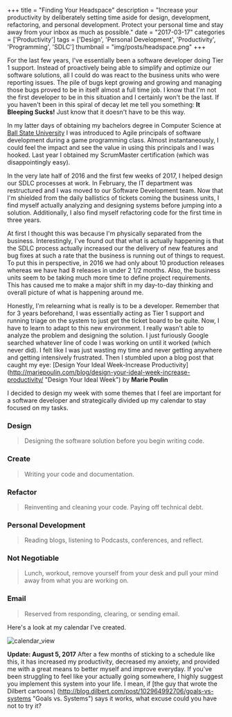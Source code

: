 +++
title = "Finding Your Headspace"
description = "Increase your productivity by deliberately setting time aside for design, development, refactoring, and personal development. Protect your personal time and stay away from your inbox as much as possible."
date = "2017-03-17"
categories = ['Productivity']
tags = ['Design', 'Personal Development', 'Productivity', 'Programming', 'SDLC']
thumbnail = "img/posts/headspace.png"
+++

For the last few years, I've essentially been a software developer doing Tier 1 support. Instead of proactively being able to simplify and optimize our software solutions, all I could do was react to the business units who were reporting issues. The pile of bugs kept growing and growing and managing those bugs proved to be in itself almost a full time job. I know that I'm not the first developer to be in this situation and I certainly won't be the last. If you haven't been in this spiral of decay let me tell you something: __It Bleeping Sucks!__ Just know that it doesn't have to be this way. 

In my latter days of obtaining my bachelors degree in Computer Science at [Ball State University](http://cms.bsu.edu/ "Ball State University") I was introduced to Agile principals of software development during a game programming class. Almost instantaneously, I could feel the impact and see the value in using this principals and I was hooked. Last year I obtained my ScrumMaster certification (which was disappointingly easy).
 
In the very late half of 2016 and the first few weeks of 2017, I helped design our SDLC processes at work. In February, the IT department was restructured and I was moved to our Software Development team. Now that I'm shielded from the daily ballistics of tickets coming the business units, I find myself actually analyzing and designing systems before jumping into a solution. Additionally, I also find myself refactoring code for the first time in three years.

At first I thought this was because I'm physically separated from the business. Interestingly, I've found out that what is actually happening is that the SDLC process actually increased our the delivery of new features and bug fixes at such a rate that the business is running out of things to request. To put this in perspective, in 2016 we had only about 10 production releases whereas we have had 8 releases in under 2 1/2 months. Also, the business units seem to be taking much more time to define project requirements. This has caused me to make a major shift in my day-to-day thinking and overall picture of what is happening around me.

Honestly, I'm relearning what is really is to be a developer. Remember that for 3 years beforehand, I was essentially acting as Tier 1 support and running triage on the system to just get the ticket board to be quite. Now, I have to learn to adapt to this new environment. I really wasn't able to analyze the problem and designing the solution. I just furiously Google searched whatever line of code I was working on until it worked (which never did). I felt like I was just wasting my time and never getting anywhere and getting intensively frustrated. Then I stumbled upon a blog post that caught my eye: [Design Your Ideal Week-Increase Productivity] (http://mariepoulin.com/blog/design-your-ideal-week-increase-productivity/ "Design Your Ideal Week") by __Marie Poulin__ 

I decided to design my week with some themes that I feel are important for a software developer and strategically divided up my calendar to stay focused on my tasks.

### Design 
> Designing the software solution before you begin writing code.

### Create
> Writing your code and documentation.

### Refactor 
> Reinventing and cleaning your code. Paying off technical debt.

### Personal Development 
> Reading blogs, listening to Podcasts, conferences, and reflect.

### Not Negotiable 
> Lunch, workout, remove yourself from your desk and pull your mind away from what you are working on.

### Email 
> Reserved from responding, clearing, or sending email.

Here's a look at my calendar I've created.

![calendar_view](/img/posts/calendar.png  "A Look at My Calendar")

__Update: August 5, 2017__ After a few months of sticking to a schedule like this, it has increased my productivity, decreased my anxiety, and provided me with a great means to better myself and improve everyday. If you've been struggling to feel like your actually going somewhere, I highly suggest you implement this system into your life. I mean, if [the guy that wrote the Dilbert cartoons] (http://blog.dilbert.com/post/102964992706/goals-vs-systems "Goals vs. Systems") says it works, what excuse could you have not to try it?   




